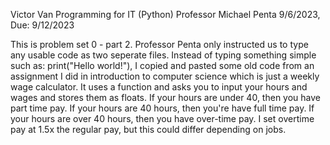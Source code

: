 Victor Van
Programming for IT (Python)
Professor Michael Penta
9/6/2023, Due: 9/12/2023

This is problem set 0 - part 2.
Professor Penta only instructed us to type any usable code as two seperate files.
Instead of typing something simple such as: print("Hello world!"),
I copied and pasted some old code from an assignment I did in
introduction to computer science which is just a weekly wage calculator.
It uses a function and asks you to input your hours and wages and stores them as floats.
If your hours are under 40, then you have part time pay.
If your hours are 40 hours, then you're have full time pay.
If your hours are over 40 hours, then you have over-time pay.
I set overtime pay at 1.5x the regular pay, but this could differ depending on jobs.